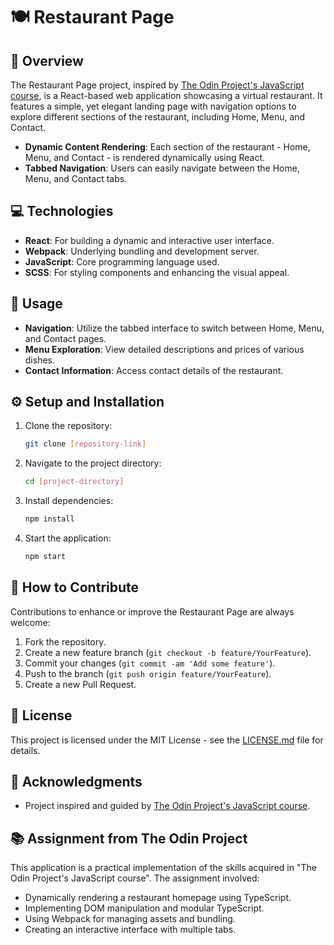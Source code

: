 # 🍽️ Restaurant Page

## 📖 Overview
The Restaurant Page project, inspired by [The Odin Project's JavaScript course](https://www.theodinproject.com/lessons/node-path-javascript-todo-list), is a React-based web application showcasing a virtual restaurant. It features a simple, yet elegant landing page with navigation options to explore different sections of the restaurant, including Home, Menu, and Contact.

- **Dynamic Content Rendering**: Each section of the restaurant - Home, Menu, and Contact - is rendered dynamically using React.
- **Tabbed Navigation**: Users can easily navigate between the Home, Menu, and Contact tabs.

## 💻 Technologies

- **React**: For building a dynamic and interactive user interface.
- **Webpack**: Underlying bundling and development server.
- **JavaScript**: Core programming language used.
- **SCSS**: For styling components and enhancing the visual appeal.

## 🚀 Usage

- **Navigation**: Utilize the tabbed interface to switch between Home, Menu, and Contact pages.
- **Menu Exploration**: View detailed descriptions and prices of various dishes.
- **Contact Information**: Access contact details of the restaurant.

## ⚙️ Setup and Installation

1. Clone the repository:
   ```bash
   git clone [repository-link]
   ```
2. Navigate to the project directory:
   ```bash
   cd [project-directory]
   ```
3. Install dependencies:
   ```bash
   npm install
   ```
4. Start the application:
   ```bash
   npm start
   ```

## 🤝 How to Contribute

Contributions to enhance or improve the Restaurant Page are always welcome:

1. Fork the repository.
2. Create a new feature branch (`git checkout -b feature/YourFeature`).
3. Commit your changes (`git commit -am 'Add some feature'`).
4. Push to the branch (`git push origin feature/YourFeature`).
5. Create a new Pull Request.

## 📜 License

This project is licensed under the MIT License - see the [LICENSE.md](link-to-license) file for details.

## 🌟 Acknowledgments

- Project inspired and guided by [The Odin Project's JavaScript course](https://www.theodinproject.com/lessons/node-path-javascript-todo-list).

## 📚 Assignment from The Odin Project

This application is a practical implementation of the skills acquired in "The Odin Project's JavaScript course". The assignment involved:

- Dynamically rendering a restaurant homepage using TypeScript.
- Implementing DOM manipulation and modular TypeScript.
- Using Webpack for managing assets and bundling.
- Creating an interactive interface with multiple tabs.
